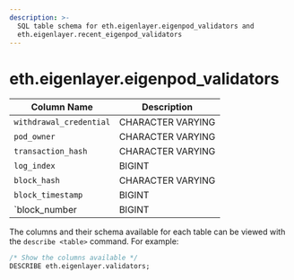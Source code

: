 ```yaml
---
description: >-
  SQL table schema for eth.eigenlayer.eigenpod_validators and
  eth.eigenlayer.recent_eigenpod_validators
---
```


# eth.eigenlayer.eigenpod\_validators

| Column Name             | Description       |
| ----------------------- | ----------------- |
| `withdrawal_credential` | CHARACTER VARYING |
| `pod_owner`             | CHARACTER VARYING |
| `transaction_hash`      | CHARACTER VARYING |
| `log_index`             | BIGINT            |
| `block_hash`            | CHARACTER VARYING |
| `block_timestamp`       | BIGINT            |
| \`block\_number         | BIGINT            |

The columns and their schema available for each table can be viewed with the `describe <table>` command. For example:

```sql
/* Show the columns available */
DESCRIBE eth.eigenlayer.validators;
```
